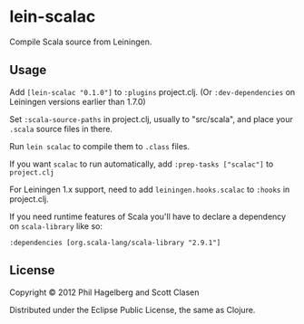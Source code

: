 # lein-scalac

Compile Scala source from Leiningen.

## Usage

Add `[lein-scalac "0.1.0"]` to `:plugins` project.clj. (Or
`:dev-dependencies` on Leiningen versions earlier than 1.7.0)

Set `:scala-source-paths` in project.clj, usually to "src/scala", and
place your `.scala` source files in there.

Run `lein scalac` to compile them to `.class` files.

If you want `scalac` to run automatically, add `:prep-tasks ["scalac"]`
to `project.clj`

For Leiningen 1.x support, need to add `leiningen.hooks.scalac` to
`:hooks` in project.clj.

If you need runtime features of Scala you'll have to declare a
dependency on `scala-library` like so:

`:dependencies [org.scala-lang/scala-library "2.9.1"]`

## License

Copyright © 2012 Phil Hagelberg and Scott Clasen

Distributed under the Eclipse Public License, the same as Clojure.
